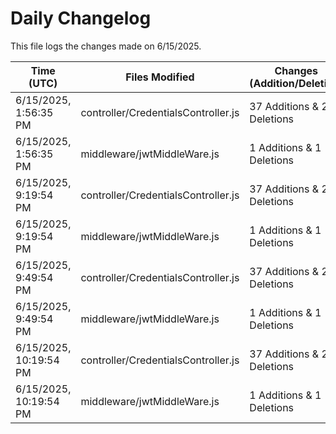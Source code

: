 # Daily Changelog

This file logs the changes made on 6/15/2025.

| Time (UTC)             | Files Modified                    | Changes (Addition/Deletion) |
|------------------------|-----------------------------------|-----------------------------|
| 6/15/2025, 1:56:35 PM | controller/CredentialsController.js | 37 Additions & 2 Deletions |
| 6/15/2025, 1:56:35 PM | middleware/jwtMiddleWare.js | 1 Additions & 1 Deletions |
| 6/15/2025, 9:19:54 PM | controller/CredentialsController.js | 37 Additions & 2 Deletions|
| 6/15/2025, 9:19:54 PM | middleware/jwtMiddleWare.js | 1 Additions & 1 Deletions|
| 6/15/2025, 9:49:54 PM | controller/CredentialsController.js | 37 Additions & 2 Deletions|
| 6/15/2025, 9:49:54 PM | middleware/jwtMiddleWare.js | 1 Additions & 1 Deletions|
| 6/15/2025, 10:19:54 PM | controller/CredentialsController.js | 37 Additions & 2 Deletions|
| 6/15/2025, 10:19:54 PM | middleware/jwtMiddleWare.js | 1 Additions & 1 Deletions|
